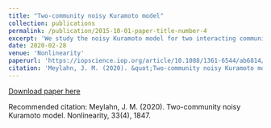 ```yaml
---
title: "Two-community noisy Kuramoto model"
collection: publications
permalink: /publication/2015-10-01-paper-title-number-4
excerpt: 'We study the noisy Kuramoto model for two interacting communities of oscillators, where we allow the interaction in and between communities to be positive or negative (but not zero). We find that, in the thermodynamic limit where the size of the two communities tends to infinity, this model exhibits unstable non-symmetric synchronized solutions that bifurcate from the symmetric synchronized solution corresponding to the one-community noisy Kuramoto model, even in the case where the phase difference between the communities is zero and the interaction strengths are symmetric. The solutions are given by fixed points of a dynamical system. We find a critical condition for existence of a bifurcation line, as well as a pair of equations determining the bifurcation line as a function of the interaction strengths. Using the latter we are able to classify the types of solutions that are possible and thereby identify the phase diagram of the system. We also analyze properties of the bifurcation line in the phase diagram and its derivatives, calculate the asymptotics, and analyze the synchronization level on the bifurcation line. Part of the proofs are numerically assisted. Lastly, we present some simulations illustrating the stability of the various solutions as well as the possible transitions between these solutions.'
date: 2020-02-28
venue: 'Nonlinearity'
paperurl: 'https://iopscience.iop.org/article/10.1088/1361-6544/ab6814/meta'
citation: 'Meylahn, J. M. (2020). &quot;Two-community noisy Kuramoto model.&quot; <i>Nonlinearity</i>. 33(4), 1847.'
---
```


[Download paper here](https://iopscience.iop.org/article/10.1088/1361-6544/ab6814/meta)

Recommended citation: Meylahn, J. M. (2020). Two-community noisy Kuramoto model. Nonlinearity, 33(4), 1847.

